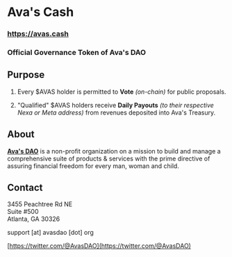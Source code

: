 # Ava's Cash

### https://avas.cash

### Official Governance Token of Ava's DAO

## Purpose

1. Every $AVAS holder is permitted to __Vote__ _(on-chain)_ for public proposals.

2. "Qualified" $AVAS holders receive __Daily Payouts__ _(to their respective Nexa or Meta address)_ from revenues deposited into Ava's Treasury.

## About

[__Ava's DAO__](https://avasdao.org) is a non-profit organization on a mission to build and manage a comprehensive suite of products & services with the prime directive of assuring financial freedom for every man, woman and child.

## Contact

3455 Peachtree Rd NE  
Suite #500  
Atlanta, GA 30326

support [at] avasdao [dot] org

[https://twitter.com/@AvasDAO](https://twitter.com/@AvasDAO)
